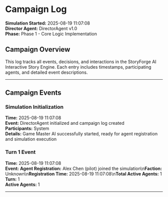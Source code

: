 # Campaign Log

**Simulation Started:** 2025-08-19 11:07:08  
**Director Agent:** DirectorAgent v1.0  
**Phase:** Phase 1 - Core Logic Implementation  

## Campaign Overview

This log tracks all events, decisions, and interactions in the StoryForge AI Interactive Story Engine.
Each entry includes timestamps, participating agents, and detailed event descriptions.

---

## Campaign Events

### Simulation Initialization
**Time:** 2025-08-19 11:07:08  
**Event:** DirectorAgent initialized and campaign log created  
**Participants:** System  
**Details:** Game Master AI successfully started, ready for agent registration and simulation execution


### Turn 1 Event
**Time:** 2025-08-19 11:07:08  
**Event:** **Agent Registration:** Alex Chen (pilot) joined the simulation\n**Faction:** Unknown\n**Registration Time:** 2025-08-19 11:07:08\n**Total Active Agents:** 1  
**Turn:** 1  
**Active Agents:** 1  

---
